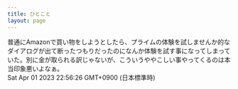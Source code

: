 ```yaml
---
title: ひとこと
layout: page
---
```

<div class="box" dt="1680357386253">
  普通にAmazonで買い物をしようとしたら、プライムの体験を試しませんか的なダイアログが出て断ったつもりだったのになんか体験を試す事になってしまっていた。別に金が取られる訳じゃないが、こういうややこしい事やってくるのは本当印象悪いよなぁ。
  <div class="content is-small">Sat Apr 01 2023 22:56:26 GMT+0900 (日本標準時)</div>
</div>